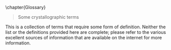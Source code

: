 \chapter{Glossary}
> Some crystallographic terms

This is a collection of terms that require some form of definition. Neither the list or the definitions provided here are complete; please refer to the various excellent sources of information that are available on the internet for more information.
